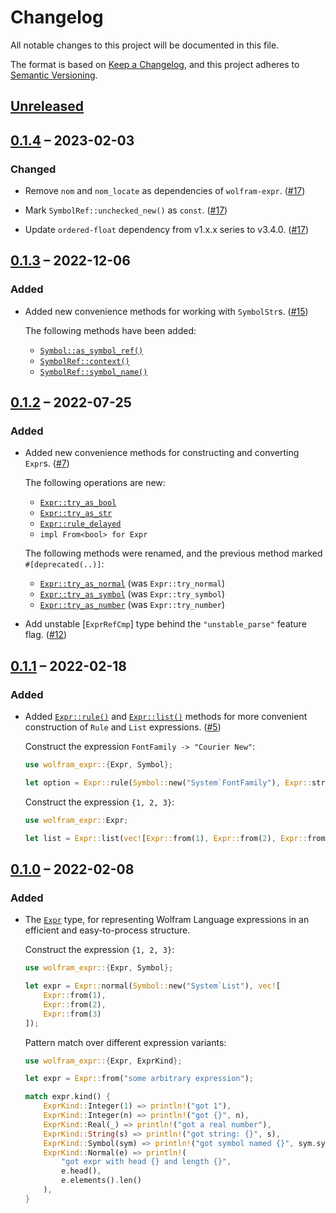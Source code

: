 # Changelog

All notable changes to this project will be documented in this file.

The format is based on [Keep a Changelog](https://keepachangelog.com/en/1.0.0/),
and this project adheres to [Semantic Versioning](https://semver.org/spec/v2.0.0.html).

## [Unreleased]



## [0.1.4] – 2023-02-03

### Changed

* Remove `nom` and `nom_locate` as dependencies of `wolfram-expr`. ([#17])

* Mark `SymbolRef::unchecked_new()` as `const`. ([#17])

* Update `ordered-float` dependency from v1.x.x series to v3.4.0. ([#17])



## [0.1.3] – 2022-12-06

### Added

* Added new convenience methods for working with `SymbolStr`s. ([#15])

  The following methods have been added:

  * [`Symbol::as_symbol_ref()`](https://docs.rs/wolfram-expr/0.1.3/wolfram_expr/struct.Symbol.html#method.as_symbol_ref)
  * [`SymbolRef::context()`](https://docs.rs/wolfram-expr/0.1.3/wolfram_expr/symbol/struct.SymbolRef.html#method.context)
  * [`SymbolRef::symbol_name()`](https://docs.rs/wolfram-expr/0.1.3/wolfram_expr/symbol/struct.SymbolRef.html#method.symbol_name)



## [0.1.2] – 2022-07-25

### Added

* Added new convenience methods for constructing and converting `Expr`s. ([#7])

  The following operations are new:

  * [`Expr::try_as_bool`](https://docs.rs/wolfram-expr/0.1.2/wolfram_expr/struct.Expr.html#method.try_as_bool)
  * [`Expr::try_as_str`](https://docs.rs/wolfram-expr/0.1.2/wolfram_expr/struct.Expr.html#method.try_as_str)
  * [`Expr::rule_delayed`](https://docs.rs/wolfram-expr/0.1.2/wolfram_expr/struct.Expr.html#method.rule_delayed)
  * `impl From<bool> for Expr`

  The following methods were renamed, and the previous method marked
  `#[deprecated(..)]`:

  * [`Expr::try_as_normal`](https://docs.rs/wolfram-expr/0.1.2/wolfram_expr/struct.Expr.html#method.try_as_normal)
    (was `Expr::try_normal`)
  * [`Expr::try_as_symbol`](https://docs.rs/wolfram-expr/0.1.2/wolfram_expr/struct.Expr.html#method.try_as_symbol)
    (was `Expr::try_symbol`)
  * [`Expr::try_as_number`](https://docs.rs/wolfram-expr/0.1.2/wolfram_expr/struct.Expr.html#method.try_as_number)
    (was `Expr::try_number`)

* Add unstable [`ExprRefCmp`] type behind the `"unstable_parse"` feature flag. ([#12])



## [0.1.1] – 2022-02-18

### Added

* Added [`Expr::rule()`](https://docs.rs/wolfram-expr/0.1.1/wolfram_expr/struct.Expr.html#method.rule)
  and [`Expr::list()`](https://docs.rs/wolfram-expr/0.1.1/wolfram_expr/struct.Expr.html#method.list)
  methods for more convenient construction of `Rule` and `List` expressions. ([#5])

  Construct the expression `FontFamily -> "Courier New"`:

  ```rust
  use wolfram_expr::{Expr, Symbol};

  let option = Expr::rule(Symbol::new("System`FontFamily"), Expr::string("Courier New"));
  ```

  Construct the expression `{1, 2, 3}`:

  ```rust
  use wolfram_expr::Expr;

  let list = Expr::list(vec![Expr::from(1), Expr::from(2), Expr::from(3)]);
  ```



## [0.1.0] – 2022-02-08

### Added

* The [`Expr`](https://docs.rs/wolfram-expr/0.1.0/wolfram_expr/struct.Expr.html) type, for
  representing Wolfram Language expressions in an efficient and easy-to-process structure.

  Construct the expression `{1, 2, 3}`:

  ```rust
  use wolfram_expr::{Expr, Symbol};

  let expr = Expr::normal(Symbol::new("System`List"), vec![
      Expr::from(1),
      Expr::from(2),
      Expr::from(3)
  ]);
  ```

  Pattern match over different expression variants:

  ```rust
  use wolfram_expr::{Expr, ExprKind};

  let expr = Expr::from("some arbitrary expression");

  match expr.kind() {
      ExprKind::Integer(1) => println!("got 1"),
      ExprKind::Integer(n) => println!("got {}", n),
      ExprKind::Real(_) => println!("got a real number"),
      ExprKind::String(s) => println!("got string: {}", s),
      ExprKind::Symbol(sym) => println!("got symbol named {}", sym.symbol_name()),
      ExprKind::Normal(e) => println!(
          "got expr with head {} and length {}",
          e.head(),
          e.elements().len()
      ),
  }
  ```




[#5]: https://github.com/WolframResearch/wolfram-expr-rs/pull/5

<!-- v0.1.2 -->
[#7]: https://github.com/WolframResearch/wolfram-expr-rs/pull/7
[#12]: https://github.com/WolframResearch/wolfram-expr-rs/pull/12

<!-- v0.1.3 -->
[#15]: https://github.com/WolframResearch/wolfram-expr-rs/pull/15

<!-- v0.1.4 -->
[#17]: https://github.com/WolframResearch/wolfram-expr-rs/pull/17


<!-- This needs to be updated for each tagged release. -->
[Unreleased]: https://github.com/WolframResearch/wolfram-expr-rs/compare/v0.1.4...HEAD

[0.1.4]: https://github.com/WolframResearch/wolfram-expr-rs/compare/v0.1.3...v0.1.4
[0.1.3]: https://github.com/WolframResearch/wolfram-expr-rs/compare/v0.1.2...v0.1.3
[0.1.2]: https://github.com/WolframResearch/wolfram-expr-rs/compare/v0.1.1...v0.1.2
[0.1.1]: https://github.com/WolframResearch/wolfram-expr-rs/compare/v0.1.0...v0.1.1
[0.1.0]: https://github.com/WolframResearch/wolfram-expr-rs/releases/tag/v0.1.0